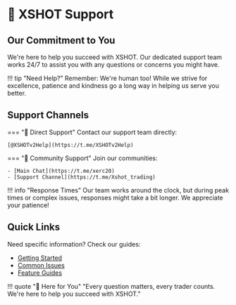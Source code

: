 # 🤝 XSHOT Support

## Our Commitment to You

We're here to help you succeed with XSHOT. Our dedicated support team works 24/7 to assist you with any questions or concerns you might have.

!!! tip "Need Help?"
    Remember: We're human too! While we strive for excellence, patience and kindness go a long way in helping us serve you better.

## Support Channels

=== "🛟 Direct Support"
    Contact our support team directly:

    [@XSHOTv2Help](https://t.me/XSHOTv2Help)

=== "👥 Community Support"
    Join our communities:

    - [Main Chat](https://t.me/xerc20)
    - [Support Channel](https://t.me/Xshot_trading)

!!! info "Response Times"
    Our team works around the clock, but during peak times or complex issues, responses might take a bit longer. We appreciate your patience!

## Quick Links

Need specific information? Check our guides:

- [Getting Started](getting-started/setup-guide.md)
- [Common Issues](troubleshooting/common-issues.md)
- [Feature Guides](features/trading/buying.md)

!!! quote "💫 Here for You"
    "Every question matters, every trader counts. We're here to help you succeed with XSHOT."
